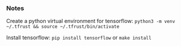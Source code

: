 ### Notes

Create a python virtual environment for tensorflow:
`python3 -m venv ~/.tfrust && source ~/.tfrust/bin/activate`

Install tensorflow:
`pip install tensorflow` or `make install`
